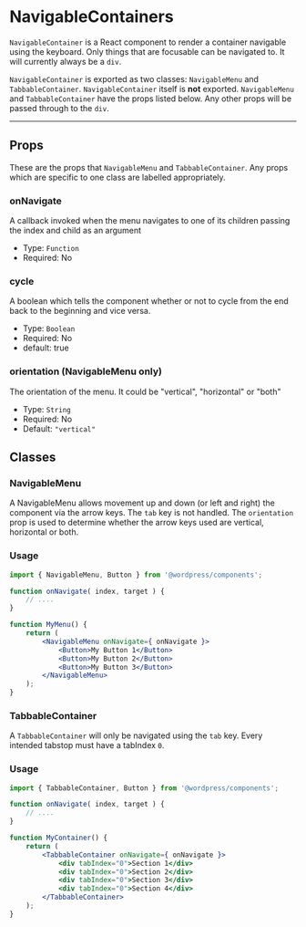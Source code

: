 NavigableContainers
=============

`NavigableContainer` is a React component to render a container navigable using the keyboard. Only things that are focusable can be navigated to. It will currently always be a `div`.

`NavigableContainer` is exported as two classes: `NavigableMenu` and `TabbableContainer`. `NavigableContainer` itself is **not** exported. `NavigableMenu` and `TabbableContainer` have the props listed below. Any other props will be passed through to the `div`.

----

## Props

These are the props that `NavigableMenu` and `TabbableContainer`. Any props which are specific to one class are labelled appropriately.

### onNavigate

A callback invoked when the menu navigates to one of its children passing the index and child as an argument

- Type: `Function`
- Required: No

### cycle

A boolean which tells the component whether or not to cycle from the end back to the beginning and vice versa.

- Type: `Boolean`
- Required: No
- default: true

### orientation (NavigableMenu only)

The orientation of the menu. It could be "vertical", "horizontal" or "both"

- Type: `String`
- Required: No
- Default: `"vertical"`

## Classes

### NavigableMenu


A NavigableMenu allows movement up and down (or left and right) the component via the arrow keys. The `tab` key is not handled. The `orientation` prop is used to determine whether the arrow keys used are vertical, horizontal or both.

### Usage

```jsx
import { NavigableMenu, Button } from '@wordpress/components';

function onNavigate( index, target ) {
	// ....
}

function MyMenu() {
	return (
		<NavigableMenu onNavigate={ onNavigate }>
			<Button>My Button 1</Button>
			<Button>My Button 2</Button>
			<Button>My Button 3</Button>
		</NavigableMenu>
	);
}
```

### TabbableContainer

A `TabbableContainer` will only be navigated using the `tab` key. Every intended tabstop must have a tabIndex `0`.

### Usage

```jsx
import { TabbableContainer, Button } from '@wordpress/components';

function onNavigate( index, target ) {
	// ....
}

function MyContainer() {
	return (
		<TabbableContainer onNavigate={ onNavigate }>
			<div tabIndex="0">Section 1</div>
			<div tabIndex="0">Section 2</div>
			<div tabIndex="0">Section 3</div>
			<div tabIndex="0">Section 4</div>
		</TabbableContainer>
	);
}
```
